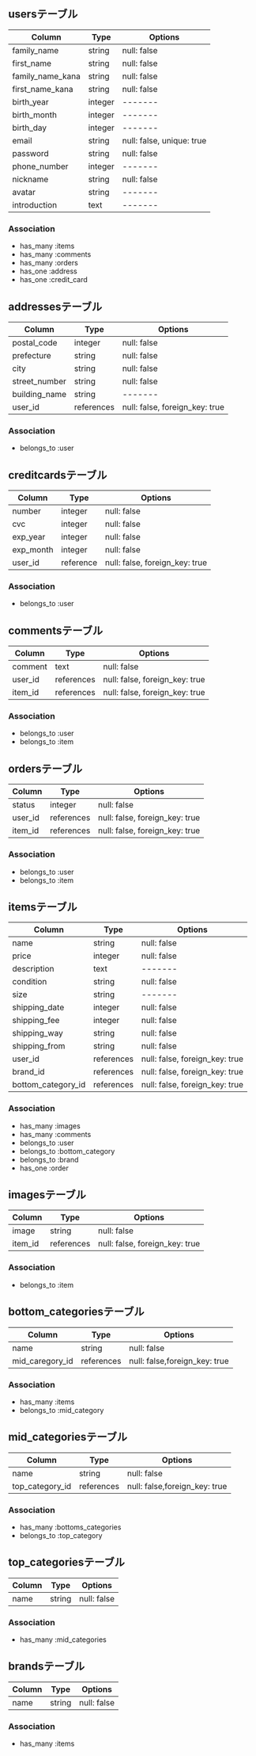 ## usersテーブル

|Column|Type|Options|
|------|----|-------|
|family_name|string|null: false|
|first_name|string|null: false|
|family_name_kana|string|null: false|
|first_name_kana|string|null: false|
|birth_year|integer|-------|
|birth_month|integer|-------|
|birth_day|integer|-------|
|email|string|null: false, unique: true|
|password|string|null: false|
|phone_number|integer|-------|
|nickname|string|null: false|
|avatar|string|-------|
|introduction|text|-------|

### Association
- has_many :items
- has_many :comments
- has_many :orders
- has_one :address
- has_one :credit_card

## addressesテーブル
|Column|Type|Options|
|------|----|-------|
|postal_code|integer|null: false|
|prefecture|string|null: false|
|city|string|null: false|
|street_number|string|null: false|
|building_name|string|-------|
|user_id|references|null: false, foreign_key: true|

### Association
- belongs_to :user


## creditcardsテーブル
|Column|Type|Options|
|------|----|-------|
|number|integer|null: false|
|cvc|integer|null: false|
|exp_year|integer|null: false|
|exp_month|integer|null: false|
|user_id|reference|null: false, foreign_key: true|

### Association
- belongs_to :user

## commentsテーブル
|Column|Type|Options|
|------|----|-------|
|comment|text|null: false|
|user_id|references|null: false, foreign_key: true|
|item_id|references|null: false, foreign_key: true|

### Association
- belongs_to :user
- belongs_to :item

## ordersテーブル
|Column|Type|Options|
|------|----|-------|
|status|integer|null: false|
|user_id|references|null: false, foreign_key: true|
|item_id|references|null: false, foreign_key: true|

### Association
- belongs_to :user
- belongs_to :item

## itemsテーブル
|Column|Type|Options|
|------|----|-------|
|name|string|null: false|
|price|integer|null: false|
|description|text|-------|
|condition|string|null: false|
|size|string|-------|
|shipping_date|integer|null: false|
|shipping_fee|integer|null: false|
|shipping_way|string|null: false|
|shipping_from|string|null: false|
|user_id|references|null: false, foreign_key: true|
|brand_id|references|null: false, foreign_key: true|
|bottom_category_id|references|null: false, foreign_key: true|

### Association
- has_many :images
- has_many :comments
- belongs_to :user
- belongs_to :bottom_category
- belongs_to :brand
- has_one :order

## imagesテーブル
|Column|Type|Options|
|------|----|-------|
|image|string|null: false|
|item_id|references|null: false, foreign_key: true|

### Association
- belongs_to :item

## bottom_categoriesテーブル
|Column|Type|Options|
|------|----|-------|
|name|string|null: false|
|mid_caregory_id|references|null: false,foreign_key: true|

### Association
- has_many :items
- belongs_to :mid_category

## mid_categoriesテーブル
|Column|Type|Options|
|------|----|-------|
|name|string|null: false|
|top_category_id|references|null: false,foreign_key: true|

### Association
- has_many :bottoms_categories
- belongs_to :top_category

## top_categoriesテーブル
|Column|Type|Options|
|------|----|-------|
|name|string|null: false|

### Association
- has_many :mid_categories

## brandsテーブル
|Column|Type|Options|
|------|----|-------|
|name|string|null: false|

### Association
- has_many :items


